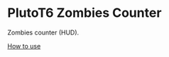 # PlutoT6 Zombies Counter
Zombies counter (HUD).

[How to use](https://github.com/naabclan/plutot6-scripts#how-to-use)
